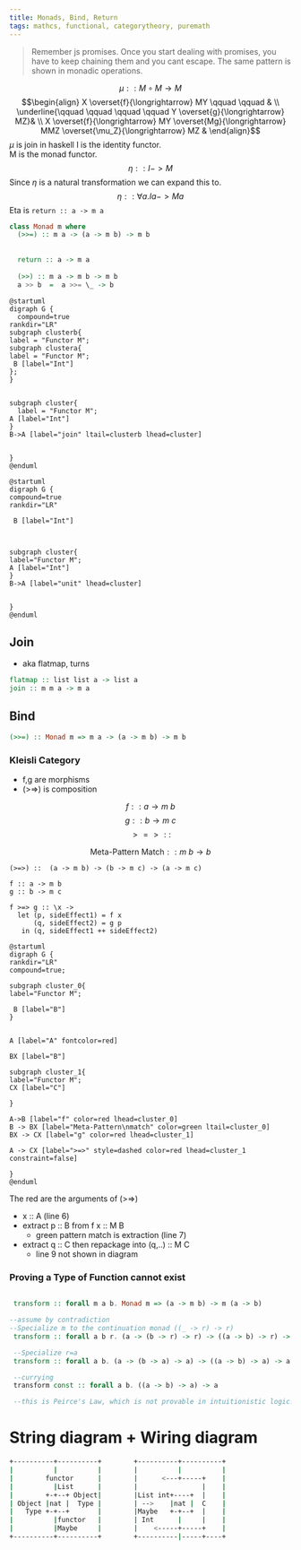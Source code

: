 ```yaml
---
title: Monads, Bind, Return
tags: mathcs, functional, categorytheory, puremath
---
```


 > Remember js promises. Once you start dealing with promises, you have to keep chaining them and you cant escape. The same pattern is shown in monadic operations.


$$ \mu :: M \circ M \rightarrow  M $$
$$\begin{align}
X \overset{f}{\longrightarrow} MY \qquad \qquad & \\
\underline{\qquad \qquad \qquad \qquad Y \overset{g}{\longrightarrow} MZ}& \\
X \overset{f}{\longrightarrow} MY \overset{Mg}{\longrightarrow} MMZ \overset{\mu_Z}{\longrightarrow} MZ &
\end{align}$$
$\mu$ is join in haskell
I is the identity functor.  
M is the monad functor.  
$$ \eta :: I -> M $$
Since $\eta$ is a natural transformation we can expand this to.  
$$ \eta :: \forall a. Ia -> Ma $$
Eta is `return :: a -> m a`
```haskell
class Monad m where
  (>>=) :: m a -> (a -> m b) -> m b
  
   
  return :: a -> m a
 
  (>>) :: m a -> m b -> m b
  a >> b  =  a >>= \_ -> b    
```



```plantuml
@startuml
digraph G {
  compound=true
rankdir="LR"
subgraph clusterb{
label = "Functor M";
subgraph clustera{
label = "Functor M";
 B [label="Int"]
};
}


subgraph cluster{
  label = "Functor M";
A [label="Int"]
}
B->A [label="join" ltail=clusterb lhead=cluster]


}
@enduml
```

```plantuml
@startuml
digraph G {
compound=true
rankdir="LR"

 B [label="Int"]



subgraph cluster{
label="Functor M";
A [label="Int"]
}
B->A [label="unit" lhead=cluster]


}
@enduml
```

## Join

* aka flatmap, turns 

```hs
flatmap :: list list a -> list a
join :: m m a -> m a
```


## Bind

```haskell
(>>=) :: Monad m => m a -> (a -> m b) -> m b
```

### Kleisli Category

* f,g are morphisms
* (>=>) is composition

$$ f :: a \rightarrow m\ b$$
$$ g :: b \rightarrow m\ c$$
$$ >=> :: $$

$$\text{Meta-Pattern Match} :: m\ b \rightarrow b$$

```{.haskell .numberLines}
(>=>) ::  (a -> m b) -> (b -> m c) -> (a -> m c)

f :: a -> m b
g :: b -> m c

f >=> g :: \x ->
  let (p, sideEffect1) = f x
      (q, sideEffect2) = g p
   in (q, sideEffect1 ++ sideEffect2) 

```

```plantuml
@startuml
digraph G {
rankdir="LR"
compound=true;

subgraph cluster_0{
label="Functor M";

 B [label="B"]
}


A [label="A" fontcolor=red]

BX [label="B"]

subgraph cluster_1{
label="Functor M";
CX [label="C"]

}

A->B [label="f" color=red lhead=cluster_0]
B -> BX [label="Meta-Pattern\nmatch" color=green ltail=cluster_0]
BX -> CX [label="g" color=red lhead=cluster_1]

A -> CX [label=">=>" style=dashed color=red lhead=cluster_1 constraint=false]

}
@enduml
```

The red are the arguments of (>=>)

* x :: A  (line 6)
* extract p :: B from f x :: M B
  * green pattern match is extraction (line 7)
* extract q :: C then repackage into (q,..) :: M C
  * line 9 not shown in diagram
  
### Proving a Type of Function cannot exist

```haskell

 transform :: forall m a b. Monad m => (a -> m b) -> m (a -> b)

--assume by contradiction
--Specialize m to the continuation monad ((_ -> r) -> r)
 transform :: forall a b r. (a -> (b -> r) -> r) -> ((a -> b) -> r) -> r

 --Specialize r=a
 transform :: forall a b. (a -> (b -> a) -> a) -> ((a -> b) -> a) -> a

 --currying 
 transform const :: forall a b. ((a -> b) -> a) -> a

 --this is Peirce's Law, which is not provable in intuitionistic logic. Contradiction.
 ```


# String diagram + Wiring diagram

 ```bash
+----------+----------+        +----------+----------+
|          |          |        |          |          |
|        functor      |        |      <---+-----+    |
|          |List      |        |                |    |
|        +-+--+ Object|        |List int+----+  |    |
| Object |nat |  Type |        | -->    |nat |  C    |
|   Type +-+--+       |        |Maybe   +-+--+  |    |
|          |functor   |        | Int      |     |    |
|          |Maybe     |        |    <-----+-----+    |
+----------+----------+        +----------|-----+----+
```